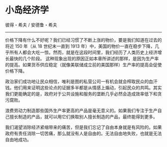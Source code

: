 
# 小岛经济学

彼得・希夫 / 安德鲁・希夫

---

价格下降有什么不好呢？我们已经习惯了不断上涨的物价，要是我们知道在过去的将近 150 年（从 18 世纪末一直到 1913 年）中，美国的物价一直在稳步下降，几乎所有人都会大吃一惊。然而，就是在这段时间里，我们经历了人类历史上经济增长最快的几个阶段。 这种现象出现的原因正如本章所讲述的那样，是因为生产率的提高。如果货币供应稳定（就像美联储成立前的美国那样）生产率的提高会促使价格下降。

政治家们成功地让民众相信，唯利是图的私营公司一有机会就会榨取民众的血汗钱。他们用来证明这些论点的证据多半都是从情感上煽动，引起民众的共鸣。其实我们更能确定的是，政府对于公共设施和服务的垄断几乎必然会造成效率低下和贪污腐败。

浪费劳动力制造那些国外生产率更高的产品是毫无意义的。如果我们专注于生产自己擅长制造的产品，就可以用它们换取别人擅长制造的产品，最终能得到更多。

我们渴望消除经济紧缩带来的痛苦，但是我们忘记了自由本身就是有风险的。如果政府有责任消除一切苦痛，那么就没有人是自由的。无法自由地失败，也就是无法自由地成功。



